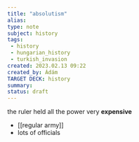 ```yaml
---
title: "absolutism"
alias: 
type: note
subject: history
tags:
 - history
 - hungarian_history
 - turkish_invasion
created: 2023.02.13 09:22
created_by: Ádám
TARGET DECK: history
summary: 
status: draft 
---
```

the ruler held all the power
very **expensive**
- [[regular army]]
- lots of officials